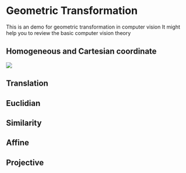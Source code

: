 # Geometric Transformation
This is an demo for geometric transformation in computer vision
It might help you to review the basic computer vision theory

## Homogeneous and Cartesian coordinate
<img src="https://render.githubusercontent.com/render/math?math={\tilde{x} ">


## Translation

## Euclidian

## Similarity

## Affine

## Projective
